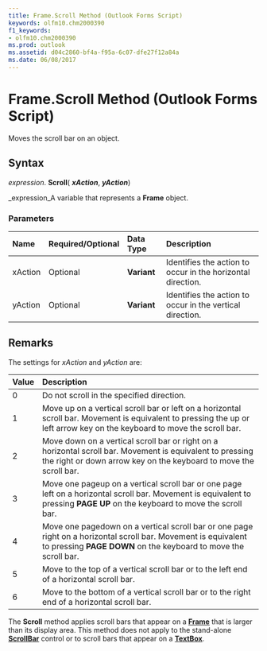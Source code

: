 ```yaml
---
title: Frame.Scroll Method (Outlook Forms Script)
keywords: olfm10.chm2000390
f1_keywords:
- olfm10.chm2000390
ms.prod: outlook
ms.assetid: d04c2860-bf4a-f95a-6c07-dfe27f12a84a
ms.date: 06/08/2017
---
```



# Frame.Scroll Method (Outlook Forms Script)

Moves the scroll bar on an object.


## Syntax

 _expression_. **Scroll**( **_xAction_**,  **_yAction_**)

 _expression_A variable that represents a  **Frame** object.


### Parameters



|**Name**|**Required/Optional**|**Data Type**|**Description**|
|:-----|:-----|:-----|:-----|
|xAction|Optional| **Variant**|Identifies the action to occur in the horizontal direction.|
|yAction|Optional| **Variant**|Identifies the action to occur in the vertical direction.|

## Remarks

The settings for  _xAction_ and _yAction_ are:



|**Value**|**Description**|
|:-----|:-----|
|0|Do not scroll in the specified direction.|
|1|Move up on a vertical scroll bar or left on a horizontal scroll bar. Movement is equivalent to pressing the up or left arrow key on the keyboard to move the scroll bar.|
|2|Move down on a vertical scroll bar or right on a horizontal scroll bar. Movement is equivalent to pressing the right or down arrow key on the keyboard to move the scroll bar.|
|3|Move one pageup on a vertical scroll bar or one page left on a horizontal scroll bar. Movement is equivalent to pressing  **PAGE UP** on the keyboard to move the scroll bar.|
|4|Move one pagedown on a vertical scroll bar or one page right on a horizontal scroll bar. Movement is equivalent to pressing  **PAGE DOWN** on the keyboard to move the scroll bar.|
|5|Move to the top of a vertical scroll bar or to the left end of a horizontal scroll bar.|
|6|Move to the bottom of a vertical scroll bar or to the right end of a horizontal scroll bar.|
The  **Scroll** method applies scroll bars that appear on a **[Frame](Outlook.frame.md)** that is larger than its display area. This method does not apply to the stand-alone **[ScrollBar](Outlook.scrollbar.md)** control or to scroll bars that appear on a **[TextBox](Outlook.textbox.md)**.


